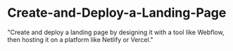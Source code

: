 # Create-and-Deploy-a-Landing-Page
"Create and deploy a landing page by designing it with a tool like Webflow, then hosting it on a platform like Netlify or Vercel."

